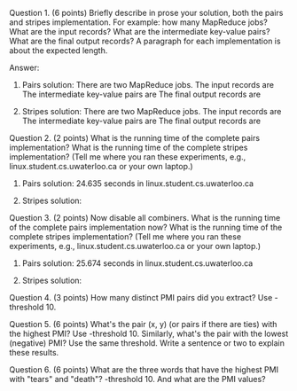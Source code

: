 Question 1. (6 points) Briefly describe in prose your solution, both the pairs and stripes implementation. For example: how many MapReduce jobs? 
What are the input records? What are the intermediate key-value pairs? What are the final output records? A paragraph for each implementation is about the expected length.

Answer:

1. Pairs solution:
    There are two MapReduce jobs. 
    The input records are
    The intermediate key-value pairs are 
    The final output records are
    
2. Stripes solution:
    There are two MapReduce jobs. 
    The input records are
    The intermediate key-value pairs are 
    The final output records are
    
Question 2. (2 points) What is the running time of the complete pairs implementation? What is the running time of the complete stripes implementation? 
(Tell me where you ran these experiments, e.g., linux.student.cs.uwaterloo.ca or your own laptop.)

1. Pairs solution:
    24.635 seconds in linux.student.cs.uwaterloo.ca
    
2. Stripes solution:

Question 3. (2 points) Now disable all combiners. What is the running time of the complete pairs implementation now? 
What is the running time of the complete stripes implementation? (Tell me where you ran these experiments, e.g., linux.student.cs.uwaterloo.ca or your own laptop.)

1. Pairs solution:
    25.674 seconds in linux.student.cs.uwaterloo.ca
    
2. Stripes solution:

Question 4. (3 points) How many distinct PMI pairs did you extract? Use -threshold 10.

Question 5. (6 points) What's the pair (x, y) (or pairs if there are ties) with the highest PMI? Use -threshold 10. 
Similarly, what's the pair with the lowest (negative) PMI? Use the same threshold. Write a sentence or two to explain these results.

Question 6. (6 points) What are the three words that have the highest PMI with "tears" and "death"? -threshold 10. And what are the PMI values?
